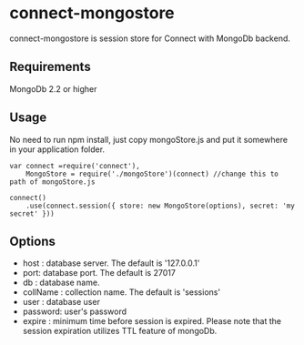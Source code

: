 connect-mongostore
==================

connect-mongostore is session store for Connect with MongoDb backend. 

## Requirements ##
MongoDb 2.2 or higher

## Usage ##
No need to run npm install, just copy mongoStore.js and put it somewhere in your application folder.  

	var connect =require('connect'),
		MongoStore = require('./mongoStore')(connect) //change this to path of mongoStore.js
    
	connect()
		.use(connect.session({ store: new MongoStore(options), secret: 'my secret' }))


## Options ##
- host : database server. The default is '127.0.0.1'
- port: database port. The default is 27017
- db : database name. 
- collName : collection name. The default is 'sessions'
- user : database user
- password: user's password
- expire : minimum time before session is expired. Please note that the session expiration utilizes TTL feature of mongoDb. 


   